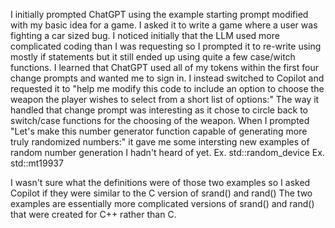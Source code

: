 I initially prompted ChatGPT using the example starting prompt modified with my basic idea for a game.
I asked it to write a game where a user was fighting a car sized bug.
I noticed initially that the LLM used more complicated coding than I was requesting so I prompted it to re-write using mostly if statements but it still ended up using quite a few case/witch functions.
I learned that ChatGPT used all of my tokens within the first four change prompts and wanted me to sign in.
I instead switched to Copilot and requested it to "help me modify this code to include an option to choose the weapon the player wishes to select from a short list of options:"
The way it handled that change prompt was interesting as it chose to circle back to switch/case functions for the choosing of the weapon.
When I prompted "Let's make this number generator function capable of generating more truly randomized numbers:" it gave me some intersting new examples of random number generation I hadn't heard of yet.
Ex. std::random_device
Ex. std::mt19937

I wasn't sure what the definitions were of those two examples so I asked Copilot if they were similar to the C version of srand() and rand()
The two examples are essentially more complicated versions of srand() and rand() that were created for C++ rather than C.